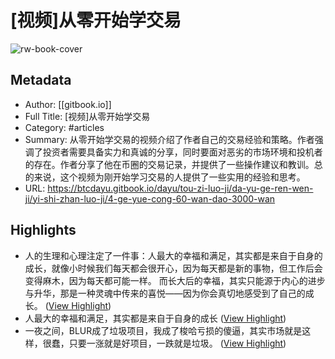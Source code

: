 # [视频]从零开始学交易

![rw-book-cover](https://www.gitbook.com/cdn-cgi/image/width=1280,dpr=2,height=640,fit=contain,format=auto/https%3A%2F%2F2790471292-files.gitbook.io%2F~%2Ffiles%2Fv0%2Fb%2Fgitbook-x-prod.appspot.com%2Fo%2Fspaces%252FkndOd8yXPMu5IiCOU8TW%252Fsocialpreview%252FBA0Ra3wTKpEamnLv4JSr%252FWeChat%25E6%2588%25AA%25E5%259B%25BE_20230618194546.png%3Falt%3Dmedia%26token%3D84aec335-ca6c-466d-a615-4d9929fe6ec8)

## Metadata
- Author: [[gitbook.io]]
- Full Title: [视频]从零开始学交易
- Category: #articles
- Summary: 从零开始学交易的视频介绍了作者自己的交易经验和策略。作者强调了投资者需要具备实力和真诚的分享，同时要面对恶劣的市场环境和投机者的存在。作者分享了他在币圈的交易记录，并提供了一些操作建议和教训。总的来说，这个视频为刚开始学习交易的人提供了一些实用的经验和思考。
- URL: https://btcdayu.gitbook.io/dayu/tou-zi-luo-ji/da-yu-ge-ren-wen-ji/yi-shi-zhan-luo-ji/4-ge-yue-cong-60-wan-dao-3000-wan

## Highlights
- 人的生理和心理注定了一件事：人最大的幸福和满足，其实都是来自于自身的成长，就像小时候我们每天都会很开心，因为每天都是新的事物，但工作后会变得麻木，因为每天都可能一样。
  而长大后的幸福，其实只能源于内心的进步与升华，那是一种灵魂中传来的喜悦——因为你会真切地感受到了自己的成长。 ([View Highlight](https://read.readwise.io/read/01hk785s98rn5rqnxdrk59jmbz))
- 人最大的幸福和满足，其实都是来自于自身的成长 ([View Highlight](https://read.readwise.io/read/01hmgwtjrnxxkv07rejyk5ebyq))
- 一夜之间，BLUR成了垃圾项目，我成了梭哈亏损的傻逼，其实市场就是这样，很蠢，只要一涨就是好项目，一跌就是垃圾。 ([View Highlight](https://read.readwise.io/read/01hkacpqp2gn4hymjmvhye4p53))
